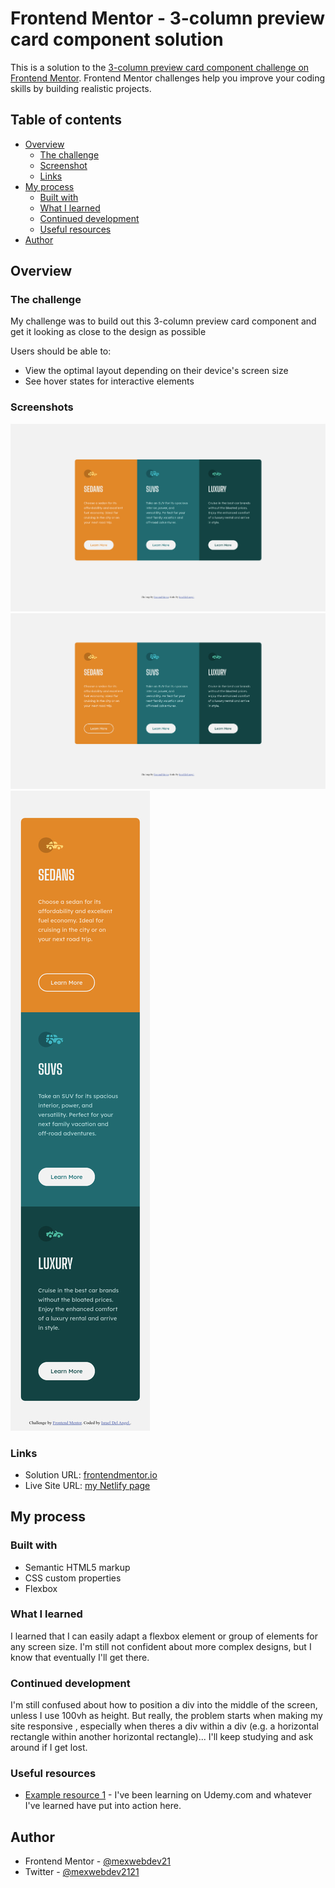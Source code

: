 # Frontend Mentor - 3-column preview card component solution

This is a solution to the [3-column preview card component challenge on Frontend Mentor](https://www.frontendmentor.io/challenges/3column-preview-card-component-pH92eAR2-). Frontend Mentor challenges help you improve your coding skills by building realistic projects.

## Table of contents

- [Overview](#overview)
  - [The challenge](#the-challenge)
  - [Screenshot](#screenshot)
  - [Links](#links)
- [My process](#my-process)
  - [Built with](#built-with)
  - [What I learned](#what-i-learned)
  - [Continued development](#continued-development)
  - [Useful resources](#useful-resources)
- [Author](#author)

## Overview

### The challenge

My challenge was to build out this 3-column preview card component and get it looking as close to the design as possible

Users should be able to:

- View the optimal layout depending on their device's screen size
- See hover states for interactive elements

### Screenshots

![This is the main look](./screenshots/screenshot-main.jpg)
![This is the hover state](./screenshots/screenshot-hover.jpg)
![This is the mobile version](./screenshots/screenshot-mobile.jpg)

### Links

- Solution URL: [frontendmentor.io](https://www.frontendmentor.io/solutions/3column-preview-card-solution-using-basic-html-and-css-mdTMXzc4y)
- Live Site URL: [my Netlify page](https://eager-swartz-fcb9ff.netlify.app/)

## My process

### Built with

- Semantic HTML5 markup
- CSS custom properties
- Flexbox

### What I learned

I learned that I can easily adapt a flexbox element or group of elements for any screen size. I'm still not confident about more complex designs, but I know that eventually I'll get there.

### Continued development

I'm still confused about how to position a div into the middle of the screen, unless I use 100vh as height. But really, the problem starts when making my site responsive , especially when theres a div within a div (e.g. a horizontal rectangle within another horizontal rectangle)... I'll keep studying and ask around if I get lost.

### Useful resources

- [Example resource 1](https://www.udemy.com) - I've been learning on Udemy.com and whatever I've learned have put into action here.

## Author

- Frontend Mentor - [@mexwebdev21](https://www.frontendmentor.io/profile/mexwebdev21)
- Twitter - [@mexwebdev2121](https://twitter.com/mexwebdev2121)
